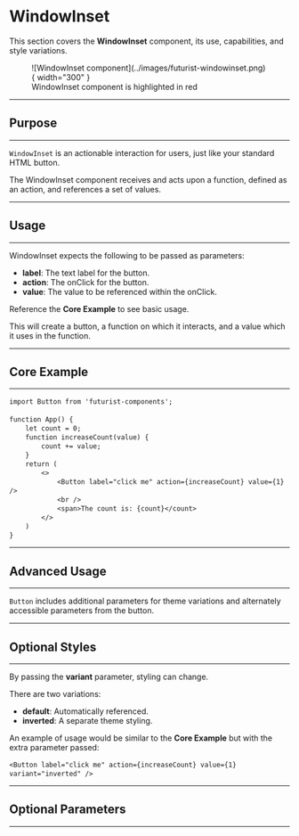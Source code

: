 # WindowInset
This section covers the **WindowInset** component, its use, capabilities, and style variations.

<figure markdown="span">
  ![WindowInset component](../images/futurist-windowinset.png){ width="300" }
  <figcaption>WindowInset component is highlighted in red</figcaption>
</figure>

***
## Purpose
***
```WindowInset``` is an actionable interaction for users, just like your standard HTML button.

The WindowInset component receives and acts upon a function, defined as an action, and references a set of values.

***
## Usage
***
WindowInset expects the following to be passed as parameters:

* **label**: The text label for the button.
* **action**: The onClick for the button.
* **value**: The value to be referenced within the onClick.

Reference the **Core Example** to see basic usage.

This will create a button, a function on which it interacts, and a value which it uses in the function.

***
## Core Example
***
```
import Button from 'futurist-components';

function App() {
    let count = 0;
    function increaseCount(value) {
        count += value;
    }
    return (
        <>
            <Button label="click me" action={increaseCount} value={1} />
            <br />
            <span>The count is: {count}</count>
        </>
    )
}
```

***
## Advanced Usage
***
```Button``` includes additional parameters for theme variations and alternately accessible parameters from the button.

***
## Optional Styles
***
By passing the **variant** parameter, styling can change.

There are two variations:

* **default**: Automatically referenced.
* **inverted**: A separate theme styling.

An example of usage would be similar to the **Core Example** but with the extra parameter passed:

```
<Button label="click me" action={increaseCount} value={1} variant="inverted" />
```
***
## Optional Parameters
***